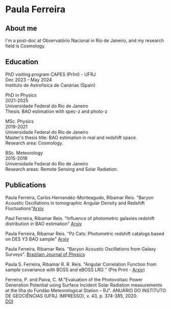 # Paula Ferreira


## About me
I'm a post-doc at Observatório Nacional in Rio de Janeiro, and my research field is Cosmology.

## Education
<p> PhD visiting program CAPES (PrInt) - UFRJ
<br> Dec 2023 - May 2024
<br> Instituto de Astrofísica de Canárias (Spain)
</p>

<p> PhD in Physics
<br>2021-2025
<br>
Universidade Federal do Rio de Janeiro<br>
Thesis: BAO estimation with spec-z and photo-z
</p>

<p>MSc. Physics<br>
2019-2021<br>
Universidade Federal do Rio de Janeiro<br>
Master's thesis title: BAO estimation in real and redshift space.<br>
Research area: Cosmology.</p>

<p>BSc. Meteorology<br>
  2015-2018<br>
  Universidade Federal do Rio de Janeiro<br>
  Research areas: Remote Sensing and Solar Radiation.</p>

## Publications
<p> Paula Ferreira, Carlos Hernandéz-Monteagudo, Ribamar Reis. "Baryon Acoustic Oscillations in tomographic Angular Density and Redshift Fluctuations"<a href="https://arxiv.org/abs/2504.15506">Arxiv </a> </p> 

<p> Paul Ferreira, Ribamar Reis. "Influence of photometric galaxies redshift distribution in BAO estimation"  <a href="https://arxiv.org/abs/2501.04960">Arxiv</a> </p>

<p> Paula Ferreira, Ribamar Reis. "Pz Cats: Photometric redshift catalogs based on DES Y3 BAO sample" <a href="https://arxiv.org/abs/2501.04118">Arxiv </a></p>

<p> Paula Ferreira, Ribamar Reis. "Baryon Acoustic Oscillations from Galaxy Surveys".  <a href="https://link.springer.com/article/10.1007/s13538-024-01669-7"> Brazilain Journal of Physics</a></p>

<p>Paula S. Ferreira, Ribamar R. R. Reis. "Angular Correlation Function from sample covariance with BOSS and eBOSS LRG " (Pre Print - <a href="https://arxiv.org/abs/2309.16018">Arxiv</a>) </p>

<p>Ferreira, P. and Paiva, C. M."Evaluation of the Photovoltaic Power Generation Potential using Surface Incident Solar Radiation measurements at the Ilha do Fundão Meteorological Station – RJ". ANUÁRIO DO INSTITUTO DE GEOCIÊNCIAS (UFRJ. IMPRESSO), v. 43, p. 374-385, 2020. <br>
<a href="https://revistas.ufrj.br/index.php/aigeo/article/view/34836">DOI</a></p>



